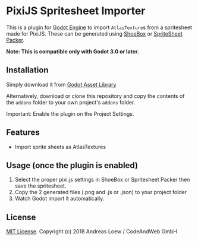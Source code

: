 # PixiJS Spritesheet Importer

This is a plugin for [Godot Engine](https://godotengine.org) to import `AtlasTexture`s from a spritesheet made for PixiJS.
These can be generated using [ShoeBox](http://renderhjs.net/shoebox/) or [SpriteSheet Packer](https://amakaseev.github.io/sprite-sheet-packer/).

**Note: This is compatible only with Godot 3.0 or later.**


## Installation

Simply download it from [Godot Asset Library](https://godotengine.org/asset-library/asset/169)

Alternatively, download or clone this repository and copy the contents of the
`addons` folder to your own project's `addons` folder.

Important: Enable the plugin on the Project Settings.

## Features

* Import sprite sheets as AtlasTextures

## Usage (once the plugin is enabled)
1. Select the proper pixi.js settings in ShoeBox or Spritesheet Packer then save the spritesheet.
2. Copy the 2 generated files (.png and .js or .json) to your project folder
3. Watch Godot import it automatically.

## License

[MIT License](LICENSE). Copyright (c) 2018 Andreas Loew / CodeAndWeb GmbH
